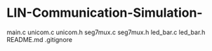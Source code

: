 # LIN-Communication-Simulation-
main.c
unicom.c
unicom.h
seg7mux.c
seg7mux.h
led_bar.c
led_bar.h
README.md
.gitignore

